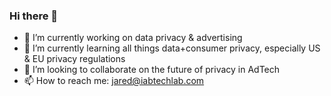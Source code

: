 ### Hi there 👋

- 🔭 I’m currently working on data privacy & advertising
- 🌱 I’m currently learning all things data+consumer privacy, especially US & EU privacy regulations
- 👯 I’m looking to collaborate on the future of privacy in AdTech
- 📫 How to reach me: jared@iabtechlab.com

###
